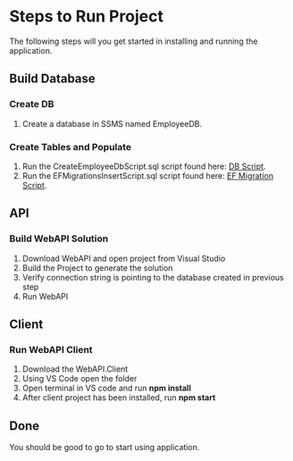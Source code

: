 # Steps to Run Project

The following steps will you get started in installing and running the application.

## Build Database

### Create DB

  1. Create a database in SSMS named EmployeeDB.
  
### Create Tables and Populate

  1. Run the CreateEmployeeDbScript.sql script found here: [DB Script](https://github.com/RichardGamble/codechallenge/blob/master/CreateEmployeeDbScript.sql).
  2. Run the EFMigrationsInsertScript.sql script found here: [EF Migration Script](https://github.com/RichardGamble/codechallenge/blob/master/EFMigrationsInsertScript.sql).
  
## API

### Build WebAPI Solution

  1. Download WebAPI and open project from Visual Studio
  2. Build the Project to generate the solution
  3. Verify connection string is pointing to the database created in previous step
  4. Run WebAPI

## Client

### Run WebAPI Client

  1. Download the WebAPI.Client 
  2. Using VS Code open the folder
  3. Open terminal in VS code and run **npm install** 
  4. After client project has been installed, run **npm start**

## Done

  You should be good to go to start using application.

